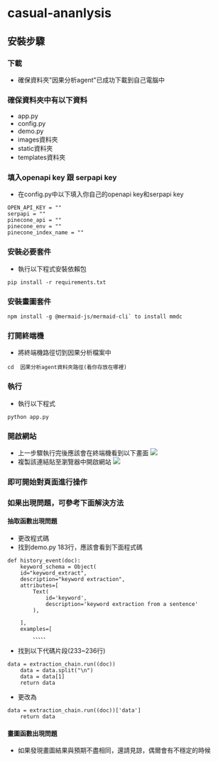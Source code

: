 ﻿# casual-ananlysis
## 安裝步驟
### 下載
- 確保資料夾"因果分析agent"已成功下載到自己電腦中

### 確保資料夾中有以下資料
- app.py
- config.py
- demo.py
- images資料夾
- static資料夾
- templates資料夾

### 填入openapi key 跟 serpapi key
- 在config.py中以下填入你自己的openapi key和serpapi key
```python=
OPEN_API_KEY = ""
serpapi = ""
pinecone_api = ""
pinecone_env = ""
pinecone_index_name = ""
```


### 安裝必要套件
- 執行以下程式安裝依賴包
```python=
pip install -r requirements.txt
```
### 安裝畫圖套件
```python=
npm install -g @mermaid-js/mermaid-cli` to install mmdc
```

### 打開終端機
- 將終端機路徑切到因果分析檔案中
```python=
cd  因果分析agent資料夾路徑(看你存放在哪裡)
```

### 執行
- 執行以下程式
```python=
python app.py
```

### 開啟網站
- 上一步驟執行完後應該會在終端機看到以下畫面
![](https://hackmd.io/_uploads/HyMWuZ73h.png)
- 複製該連結貼至瀏覽器中開啟網站
![](https://hackmd.io/_uploads/S1nUd-7n2.png)

### 即可開始對頁面進行操作



### 如果出現問題，可參考下面解決方法
#### 抽取函數出現問題
- 更改程式碼
- 找到demo.py 183行，應該會看到下面程式碼
```python=
def history_event(doc):
    keyword_schema = Object(
    id="keyword_extract",
    description="keyword extraction",
    attributes=[
        Text(
            id='keyword',
            description='keyword extraction from a sentence'
        ),
        
    ],
    examples=[
        、、、、、
```
- 找到以下代碼片段(233~236行)
```python=
data = extraction_chain.run((doc))
    data = data.split("\n")
    data = data[1]
    return data
```
- 更改為
```python=
data = extraction_chain.run((doc))['data']
    return data
```

#### 畫圖函數出現問題
- 如果發現畫圖結果與預期不盡相同，還請見諒，偶爾會有不穩定的時候
